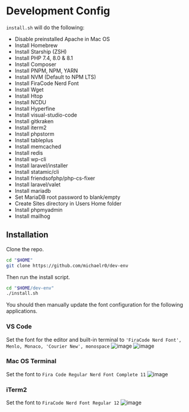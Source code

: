 # Development Config

`install.sh` will do the following:

- Disable preinstalled Apache in Mac OS
- Install Homebrew
- Install Starship (ZSH)
- Install PHP 7.4, 8.0 & 8.1
- Install Composer
- Install PNPM, NPM, YARN
- Install NVM (Default to NPM LTS)
- Install FiraCode Nerd Font
- Install Wget
- Install Htop
- Install NCDU
- Install Hyperfine
- Install visual-studio-code
- Install gitkraken
- Install iterm2
- Install phpstorm
- Install tableplus
- Install memcached
- Install redis
- Install wp-cli
- Install laravel/installer
- Install statamic/cli
- Install friendsofphp/php-cs-fixer
- Install laravel/valet
- Install mariadb
- Set MariaDB root password to blank/empty
- Create Sites directory in Users Home folder
- Install phpmyadmin
- Install mailhog

## Installation

Clone the repo.
```sh
cd "$HOME"
git clone https://github.com/michaelr0/dev-env
```

Then run the install script.
```sh
cd "$HOME/dev-env"
./install.sh
```

You should then manually update the font configuration for the following applications.
### VS Code
Set the font for the editor and built-in terminal to `'FiraCode Nerd Font', Menlo, Monaco, 'Courier New', monospace`
![image](https://user-images.githubusercontent.com/54159303/183346814-470232bf-6ce7-49ca-a8cc-396622eaca7e.png)
![image](https://user-images.githubusercontent.com/54159303/183346758-ffea5736-3f03-4177-9d00-5246bf29cc58.png)

### Mac OS Terminal
Set the font to `Fira Code Regular Nerd Font Complete 11`
![image](https://user-images.githubusercontent.com/54159303/182966469-ccfe31ea-b28e-4a3b-804c-d52a73241b65.png)

### iTerm2
Set the font to `FiraCode Nerd Font Regular 12`
![image](https://user-images.githubusercontent.com/54159303/182966262-7cfaab92-ad83-40dc-881e-48731fc0bb80.png)
